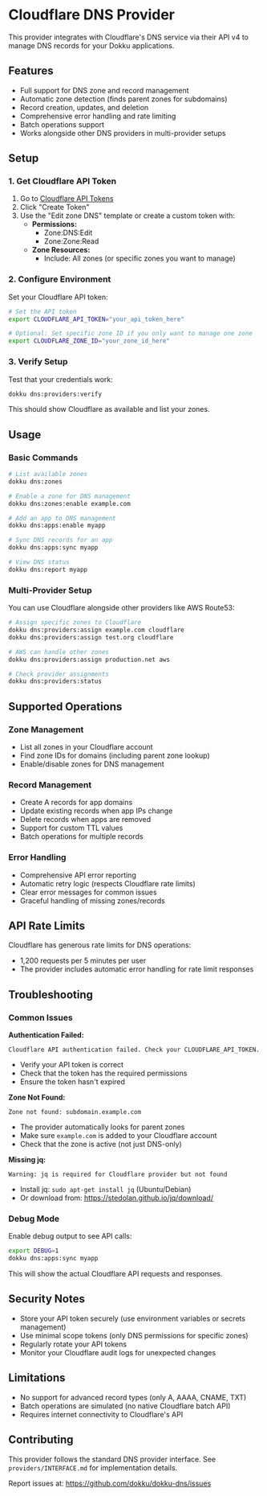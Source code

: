 # Cloudflare DNS Provider

This provider integrates with Cloudflare's DNS service via their API v4 to manage DNS records for your Dokku applications.

## Features

- Full support for DNS zone and record management
- Automatic zone detection (finds parent zones for subdomains)
- Record creation, updates, and deletion
- Comprehensive error handling and rate limiting
- Batch operations support
- Works alongside other DNS providers in multi-provider setups

## Setup

### 1. Get Cloudflare API Token

1. Go to [Cloudflare API Tokens](https://dash.cloudflare.com/profile/api-tokens)
2. Click "Create Token"
3. Use the "Edit zone DNS" template or create a custom token with:
   - **Permissions:**
     - Zone:DNS:Edit
     - Zone:Zone:Read
   - **Zone Resources:**
     - Include: All zones (or specific zones you want to manage)

### 2. Configure Environment

Set your Cloudflare API token:

```bash
# Set the API token
export CLOUDFLARE_API_TOKEN="your_api_token_here"

# Optional: Set specific zone ID if you only want to manage one zone
export CLOUDFLARE_ZONE_ID="your_zone_id_here"
```

### 3. Verify Setup

Test that your credentials work:

```bash
dokku dns:providers:verify
```

This should show Cloudflare as available and list your zones.

## Usage

### Basic Commands

```bash
# List available zones
dokku dns:zones

# Enable a zone for DNS management
dokku dns:zones:enable example.com

# Add an app to DNS management
dokku dns:apps:enable myapp

# Sync DNS records for an app
dokku dns:apps:sync myapp

# View DNS status
dokku dns:report myapp
```

### Multi-Provider Setup

You can use Cloudflare alongside other providers like AWS Route53:

```bash
# Assign specific zones to Cloudflare
dokku dns:providers:assign example.com cloudflare
dokku dns:providers:assign test.org cloudflare

# AWS can handle other zones
dokku dns:providers:assign production.net aws

# Check provider assignments
dokku dns:providers:status
```

## Supported Operations

### Zone Management
- List all zones in your Cloudflare account
- Find zone IDs for domains (including parent zone lookup)
- Enable/disable zones for DNS management

### Record Management
- Create A records for app domains
- Update existing records when app IPs change
- Delete records when apps are removed
- Support for custom TTL values
- Batch operations for multiple records

### Error Handling
- Comprehensive API error reporting
- Automatic retry logic (respects Cloudflare rate limits)
- Clear error messages for common issues
- Graceful handling of missing zones/records

## API Rate Limits

Cloudflare has generous rate limits for DNS operations:
- 1,200 requests per 5 minutes per user
- The provider includes automatic error handling for rate limit responses

## Troubleshooting

### Common Issues

**Authentication Failed:**
```
Cloudflare API authentication failed. Check your CLOUDFLARE_API_TOKEN.
```
- Verify your API token is correct
- Check that the token has the required permissions
- Ensure the token hasn't expired

**Zone Not Found:**
```
Zone not found: subdomain.example.com
```
- The provider automatically looks for parent zones
- Make sure `example.com` is added to your Cloudflare account
- Check that the zone is active (not just DNS-only)

**Missing jq:**
```
Warning: jq is required for Cloudflare provider but not found
```
- Install jq: `sudo apt-get install jq` (Ubuntu/Debian)
- Or download from: https://stedolan.github.io/jq/download/

### Debug Mode

Enable debug output to see API calls:

```bash
export DEBUG=1
dokku dns:apps:sync myapp
```

This will show the actual Cloudflare API requests and responses.

## Security Notes

- Store your API token securely (use environment variables or secrets management)
- Use minimal scope tokens (only DNS permissions for specific zones)
- Regularly rotate your API tokens
- Monitor your Cloudflare audit logs for unexpected changes

## Limitations

- No support for advanced record types (only A, AAAA, CNAME, TXT)
- Batch operations are simulated (no native Cloudflare batch API)
- Requires internet connectivity to Cloudflare's API

## Contributing

This provider follows the standard DNS provider interface. See `providers/INTERFACE.md` for implementation details.

Report issues at: https://github.com/dokku/dokku-dns/issues